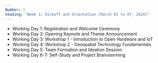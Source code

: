 ```yaml
---
Number: 1
heading: "Week 1: Kickoff and Orientation [March 01 to 07, 2024]"
---
```


- Working Day 1: Registration and Welcome Ceremony
- Working Day 2: Opening Keynote and Theme Announcement
- Working Day 3: Workshop 1 - Introduction to Open Hardware and IoT
- Working Day 4: Workshop 2 - Geospatial Technology Fundamentals
- Working Day 5: Team Formation and Ideation Session
- Working Day 6-7: Self-Study and Project Brainstorming
